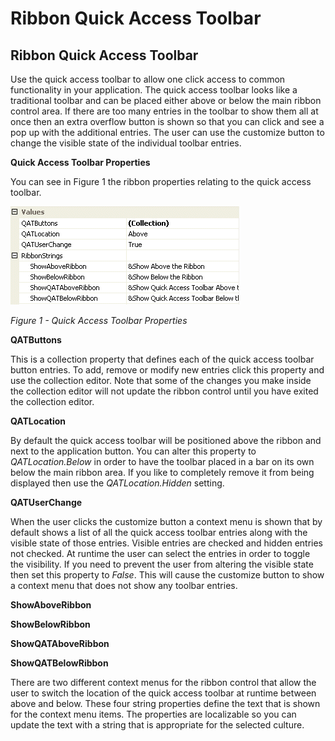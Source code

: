 # Ribbon Quick Access Toolbar

## Ribbon Quick Access Toolbar

Use the quick access toolbar to allow one click access to common functionality in your application. The quick access toolbar looks like a traditional toolbar and can be placed either above or below the main ribbon control area. If there are too many entries in the toolbar to show them all at once then an extra overflow button is shown so that you can click and see a pop up with the additional entries. The user can use the customize button to change the visible state of the individual toolbar entries.

**Quick Access Toolbar Properties**

You can see in Figure 1 the ribbon properties relating to the quick access toolbar.

![](RibbonQATProps.png)

*Figure 1 - Quick Access Toolbar Properties*

**QATButtons**

This is a collection property that defines each of the quick access toolbar button entries. To add, remove or modify new entries click this property and use the collection editor. Note that some of the changes you make inside the collection editor will not update the ribbon control until you have exited the collection editor.

**QATLocation**

By default the quick access toolbar will be positioned above the ribbon and next to the application button. You can alter this property to *QATLocation.Below* in order to have the toolbar placed in a bar on its own below the main ribbon area. If you like to completely remove it from being displayed then use the *QATLocation.Hidden* setting.

**QATUserChange**

When the user clicks the customize button a context menu is shown that by default shows a list of all the quick access toolbar entries along with the visible state of those entries. Visible entries are checked and hidden entries not checked. At runtime the user can select the entries in order to toggle the visibility. If you need to prevent the user from altering the visible state then set this property to *False*. This will cause the customize button to show a context menu that does not show any toolbar entries.

**ShowAboveRibbon**

**ShowBelowRibbon**

**ShowQATAboveRibbon**

**ShowQATBelowRibbon**

There are two different context menus for the ribbon control that allow the user to switch the location of the quick access toolbar at runtime between above and below. These four string properties define the text that is shown for the context menu items. The properties are localizable so you can update the text with a string that is appropriate for the selected culture.
